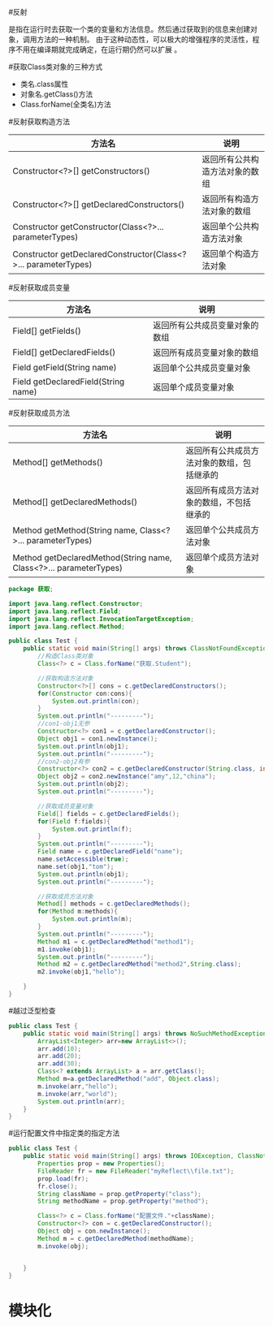 #反射

是指在运行时去获取一个类的变量和方法信息。然后通过获取到的信息来创建对象，调用方法的一种机制。
由于这种动态性，可以极大的增强程序的灵活性，程序不用在编译期就完成确定，在运行期仍然可以扩展 。

#获取Class类对象的三种方式  

- 类名.class属性
- 对象名.getClass()方法  
- Class.forName(全类名)方法  

#反射获取构造方法  

| 方法名                                                       | 说明                            |
| ------------------------------------------------------------ | ------------------------------- |
| Constructor<?>[] getConstructors()                           | 返回所有公共构造方法对象的数 组 |
| Constructor<?>[] getDeclaredConstructors()                   | 返回所有构造方法对象的数组      |
| Constructor getConstructor(Class<?>... parameterTypes)       | 返回单个公共构造方法对象        |
| Constructor getDeclaredConstructor(Class<?>... parameterTypes) | 返回单个构造方法对象            |

#反射获取成员变量  

| 方法名                              | 说明                           |
| ----------------------------------- | ------------------------------ |
| Field[] getFields()                 | 返回所有公共成员变量对象的数组 |
| Field[] getDeclaredFields()         | 返回所有成员变量对象的数组     |
| Field getField(String name)         | 返回单个公共成员变量对象       |
| Field getDeclaredField(String name) | 返回单个成员变量对象           |

#反射获取成员方法  

| 方法名                                                       | 说明                                        |
| ------------------------------------------------------------ | ------------------------------------------- |
| Method[] getMethods()                                        | 返回所有公共成员方法对象的数组，包 括继承的 |
| Method[] getDeclaredMethods()                                | 返回所有成员方法对象的数组，不包括 继承的   |
| Method getMethod(String name, Class<?>... parameterTypes)    | 返回单个公共成员方法对象                    |
| Method getDeclaredMethod(String name, Class<?>... parameterTypes) | 返回单个成员方法对象                        |

```java
package 获取;

import java.lang.reflect.Constructor;
import java.lang.reflect.Field;
import java.lang.reflect.InvocationTargetException;
import java.lang.reflect.Method;

public class Test {
    public static void main(String[] args) throws ClassNotFoundException, NoSuchMethodException, IllegalAccessException, InvocationTargetException, InstantiationException, NoSuchFieldException {
        //构造Class类对象
        Class<?> c = Class.forName("获取.Student");

        //获取构造方法对象
        Constructor<?>[] cons = c.getDeclaredConstructors();
        for(Constructor con:cons){
            System.out.println(con);
        }
        System.out.println("---------");
        //con1-obj1无参
        Constructor<?> con1 = c.getDeclaredConstructor();
        Object obj1 = con1.newInstance();
        System.out.println(obj1);
        System.out.println("---------");
        //con2-obj2有参
        Constructor<?> con2 = c.getDeclaredConstructor(String.class, int.class, String.class);
        Object obj2 = con2.newInstance("amy",12,"china");
        System.out.println(obj2);
        System.out.println("---------");

        //获取成员变量对象
        Field[] fields = c.getDeclaredFields();
        for(Field f:fields){
            System.out.println(f);
        }
        System.out.println("---------");
        Field name = c.getDeclaredField("name");
        name.setAccessible(true);
        name.set(obj1,"tom");
        System.out.println(obj1);
        System.out.println("---------");

        //获取成员方法对象
        Method[] methods = c.getDeclaredMethods();
        for(Method m:methods){
            System.out.println(m);
        }
        System.out.println("---------");
        Method m1 = c.getDeclaredMethod("method1");
        m1.invoke(obj1);
        System.out.println("---------");
        Method m2 = c.getDeclaredMethod("method2",String.class);
        m2.invoke(obj1,"hello");

    }
}
```

#越过泛型检查  

```java
public class Test {
    public static void main(String[] args) throws NoSuchMethodException, InvocationTargetException, IllegalAccessException {
        ArrayList<Integer> arr=new ArrayList<>();
        arr.add(10);
        arr.add(20);
        arr.add(30);
        Class<? extends ArrayList> a = arr.getClass();
        Method m=a.getDeclaredMethod("add", Object.class);
        m.invoke(arr,"hello");
        m.invoke(arr,"world");
        System.out.println(arr);
    }
}
```

#运行配置文件中指定类的指定方法  

```java
public class Test {
    public static void main(String[] args) throws IOException, ClassNotFoundException, NoSuchMethodException, IllegalAccessException, InvocationTargetException, InstantiationException {
        Properties prop = new Properties();
        FileReader fr = new FileReader("myReflect\\file.txt");
        prop.load(fr);
        fr.close();
        String className = prop.getProperty("class");
        String methodName = prop.getProperty("method");

        Class<?> c = Class.forName("配置文件."+className);
        Constructor<?> con = c.getDeclaredConstructor();
        Object obj = con.newInstance();
        Method m = c.getDeclaredMethod(methodName);
        m.invoke(obj);


    }
}
```

# 模块化

